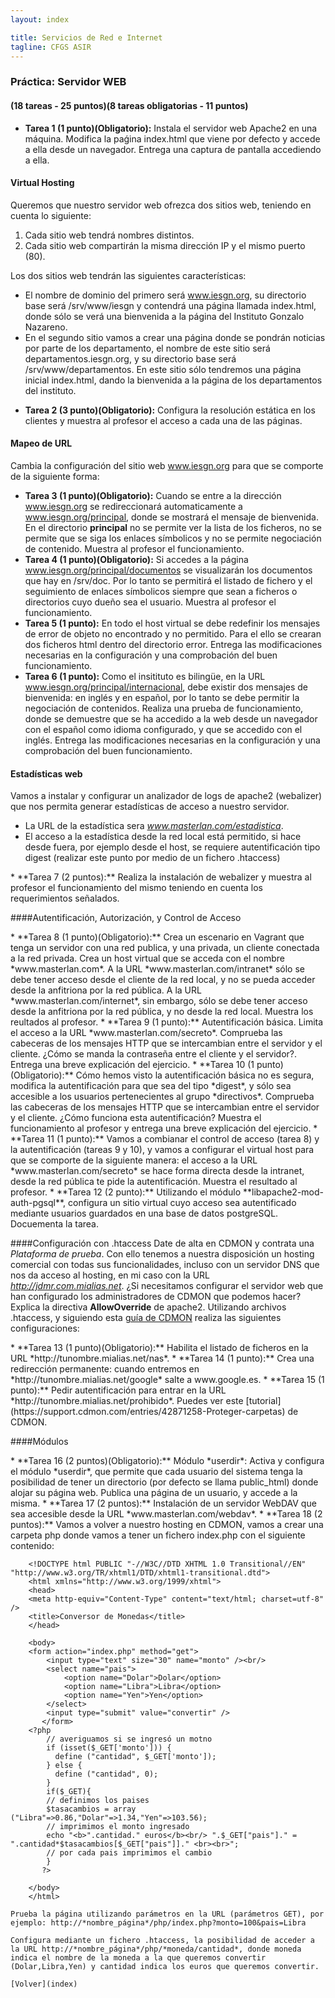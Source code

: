 ```yaml
---
layout: index

title: Servicios de Red e Internet
tagline: CFGS ASIR
---
```


### Práctica: Servidor WEB

#### (18 tareas - 25 puntos)(8 tareas obligatorias - 11 puntos)

<div class='ejercicios' markdown='1'>

* **Tarea 1 (1 punto)(Obligatorio):** Instala el servidor web Apache2 en una máquina. Modifica la paǵina index.html que viene por defecto y accede a ella desde un navegador. Entrega una captura de pantalla accediendo a ella.

</div>

#### Virtual Hosting

Queremos que nuestro servidor web ofrezca dos sitios web, teniendo en cuenta lo siguiente:

1. Cada sitio web tendrá nombres distintos.
2. Cada sitio web compartirán la misma dirección IP y el mismo puerto (80).

Los dos sitios web tendrán las siguientes características:

* El nombre de dominio del primero será www.iesgn.org, su directorio base será /srv/www/iesgn y contendrá una página llamada index.html, donde sólo se verá una bienvenida a la página del Instituto Gonzalo Nazareno.
* En el segundo sitio vamos a crear una página donde se pondrán noticias por parte de los departamento, el nombre de este sitio será departamentos.iesgn.org, y su directorio base será /srv/www/departamentos. En este sitio sólo tendremos una página inicial index.html, dando la bienvenida a la página de los departamentos del instituto.

<div class='ejercicios' markdown='1'>

* **Tarea 2 (3 punto)(Obligatorio):** Configura la resolución estática en los clientes y muestra al profesor el acceso a cada una de las páginas.

</div>

#### Mapeo de URL

Cambia la configuración del sitio web www.iesgn.org para que se comporte de la siguiente forma:

<div class='ejercicios' markdown='1'>


* **Tarea 3 (1 punto)(Obligatorio):** Cuando se entre a la dirección www.iesgn.org se redireccionará automaticamente a www.iesgn.org/principal, donde se mostrará el mensaje de bienvenida. En el directorio **principal** no se permite ver la lista de los ficheros, no se permite que se siga los enlaces símbolicos y no se permite negociación de contenido. Muestra al profesor el funcionamiento.
* **Tarea 4 (1 punto)(Obligatorio):** Si accedes a la página www.iesgn.org/principal/documentos se visualizarán los documentos que hay en /srv/doc. Por lo tanto se permitirá el listado de fichero y el seguimiento de enlaces símbolicos siempre que sean a ficheros o directorios cuyo dueño sea el usuario. Muestra al profesor el funcionamiento.
* **Tarea 5 (1 punto):** En todo el host virtual se debe redefinir los mensajes de error de objeto no encontrado y no permitido. Para el ello se crearan dos ficheros html dentro del directorio error. Entrega las modificaciones necesarias en la configuración y una comprobación del buen funcionamiento.
* **Tarea 6 (1 punto):** Como el insitituto es bilingüe, en la URL www.iesgn.org/principal/internacional, debe existir dos mensajes de bienvenida: en inglés y en español, por lo tanto se debe permitir la negociación de contenidos. Realiza una prueba de funcionamiento, donde se demuestre que se ha accedido a la web desde un navegador con el español como idioma configurado, y que se accedido con el inglés. Entrega las modificaciones necesarias en la configuración y una comprobación del buen funcionamiento.
</div>

#### Estadísticas web

Vamos a instalar y configurar un analizador de logs de apache2 (webalizer) que nos permita generar estadísticas de acceso a nuestro servidor.

* La URL de la estadística sera *www.masterlan.com/estadistica*.
* El acceso a la estadística desde la red local está permitido, si hace desde fuera, por ejemplo desde el host, se requiere autentificación tipo digest (realizar este punto por medio de un fichero .htaccess)


<div class='ejercicios' markdown='1'>
* **Tarea 7 (2 puntos):** Realiza la instalación de webalizer y muestra al profesor el funcionamiento del mismo teniendo en cuenta los requerimientos señalados.
</div>

####Autentificación, Autorización, y Control de Acceso

<div class='ejercicios' markdown='1'>
* **Tarea 8 (1 punto)(Obligatorio):** Crea un escenario en Vagrant que tenga un servidor con una red publica, y una privada, un cliente conectada a la red privada. Crea un host virtual que se acceda con el nombre *www.masterlan.com*. A la URL *www.masterlan.com/intranet* sólo se debe tener acceso desde el cliente de la red local, y no se pueda acceder desde la anfitriona por la red pública. A la URL *www.masterlan.com/internet*, sin embargo, sólo se debe tener acceso desde la anfitriona por la red pública, y no desde la red local. Muestra los reultados al profesor.
* **Tarea 9 (1 punto):** Autentificación básica. Limita el acceso a la URL *www.masterlan.com/secreto*. Comprueba las cabeceras de los mensajes HTTP que se intercambian entre el servidor y el cliente. ¿Cómo se manda la contraseña entre el cliente y el servidor?. Entrega una breve explicación del ejercicio.
* **Tarea 10 (1 punto)(Obligatorio):** Cómo hemos visto la autentificación básica no es segura, modifica la autentificación para que sea del tipo *digest*, y sólo sea accesible a los usuarios pertenecientes al grupo *directivos*. Comprueba las cabeceras de los mensajes HTTP que se intercambian entre el servidor y el cliente. ¿Cómo funciona esta autentificación? Muestra el funcionamiento al profesor y entrega una breve explicación del ejercicio.
* **Tarea 11 (1 punto):** Vamos a combianar el control de acceso (tarea 8) y la autentificación (tareas 9 y 10), y vamos a configurar el virtual host para que se comporte de la siguiente manera: el acceso a la URL *www.masterlan.com/secreto* se hace forma directa desde la intranet, desde la red pública te pide la autentificación. Muestra el resultado al profesor.
* **Tarea 12 (2 punto):** Utilizando el módulo **libapache2-mod-auth-pgsql**, configura un sitio virtual cuyo acceso sea autentificado mediante usuarios guardados en una base de datos postgreSQL.  Docuementa la tarea.

</div>

####Configuración con .htaccess
Date de alta en CDMON y contrata una *Plataforma de prueba*. Con ello tenemos a nuestra disposición un hosting comercial con todas sus funcionalidades, incluso con un servidor DNS que nos da acceso al hosting, en mi caso con la URL *http://jdmr.com.mialias.net*. ¿Si necesitamos configurar el servidor web que han configurado los administradores de CDMON que podemos hacer? Explica la directiva **AllowOverride** de apache2. Utilizando archivos .htaccess, y siguiendo esta [guía de CDMON](https://support.cdmon.com/entries/24118027-Informaci%C3%B3n-y-usos-del-fichero-htaccess) realiza las siguientes configuraciones:

<div class='ejercicios' markdown='1'>
* **Tarea 13 (1 punto)(Obligatorio):** Habilita el listado de ficheros en la URL  *http://tunombre.mialias.net/nas*.
* **Tarea 14 (1 punto):** Crea una redirección permanente: cuando entremos en *http://tunombre.mialias.net/google* salte a www.google.es.
* **Tarea 15 (1 punto):** Pedir autentificación para entrar en la URL *http://tunombre.mialias.net/prohibido*. Puedes ver este [tutorial](https://support.cdmon.com/entries/42871258-Proteger-carpetas) de CDMON.

</div>

####Módulos

<div class='ejercicios' markdown='1'>
* **Tarea 16 (2 puntos)(Obligatorio):** Módulo *userdir*: Activa y configura el módulo *userdir*, que permite que cada usuario del sistema tenga la posibilidad de tener un directorio (por defecto se llama public_html) donde alojar su página web. Publica una página de un usuario, y accede a la misma.
* **Tarea 17 (2 puntos):** Instalación de un servidor WebDAV que sea accesible desde la URL *www.masterlan.com/webdav*.
* **Tarea 18 (2 puntos):** Vamos a volver a nuestro hosting en CDMON, vamos a crear una carpeta php donde vamos a tener un fichero index.php con el siguiente contenido:

		<!DOCTYPE html PUBLIC "-//W3C//DTD XHTML 1.0 Transitional//EN" "http://www.w3.org/TR/xhtml1/DTD/xhtml1-transitional.dtd">
		<html xmlns="http://www.w3.org/1999/xhtml">
		<head>
		<meta http-equiv="Content-Type" content="text/html; charset=utf-8" />
		<title>Conversor de Monedas</title>
		</head>		

		<body>
		<form action="index.php" method="get">
		   	<input type="text" size="30" name="monto" /><br/>
			<select name="pais">
				<option name="Dolar">Dolar</option>
				<option name="Libra">Libra</option>
				<option name="Yen">Yen</option>
			</select>
		    <input type="submit" value="convertir" />
		   </form>
		<?php        
			// averiguamos si se ingresó un motno
			if (isset($_GET['monto'])) {
			  define ("cantidad", $_GET['monto']);
			} else {
		 	  define ("cantidad", 0);
			}
			if($_GET){
			// definimos los paises
			$tasacambios = array ("Libra"=>0.86,"Dolar"=>1.34,"Yen"=>103.56);
			// imprimimos el monto ingresado
			echo "<b>".cantidad." euros</b><br/> ".$_GET["pais"]." = ".cantidad*$tasacambios[$_GET["pais"]]." <br><br>";                                                
			// por cada pais imprimimos el cambio
			}
		   ?> 
		   
		</body>
		</html>

	Prueba la página utilizando parámetros en la URL (parámetros GET), por ejemplo: http://*nombre_página*/php/index.php?monto=100&pais=Libra

	Configura mediante un fichero .htaccess, la posibilidad de acceder a la URL http://*nombre_página*/php/*moneda/cantidad*, donde moneda indica el nombre de la moneda a la que queremos convertir (Dolar,Libra,Yen) y cantidad indica los euros que queremos convertir.

	[Volver](index)
